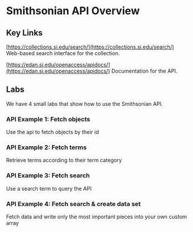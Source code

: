 # Smithsonian API Overview

## Key Links

[https://collections.si.edu/search/](https://collections.si.edu/search/)  
Web-based search interface for the collection.

[https://edan.si.edu/openaccess/apidocs/](https://edan.si.edu/openaccess/apidocs/)
Documentation for the API.


## Labs
We have 4 small labs that show how to use the Smithsonian API.


### API Example 1: Fetch objects
Use the api to fetch objects by their id

### API Example 2: Fetch terms
Retrieve terms according to their term category

### API Example 3: Fetch search
Use a search term to query the API

### API Example 4: Fetch search & create data set
Fetch data and write only the most important pieces into your own custom array




